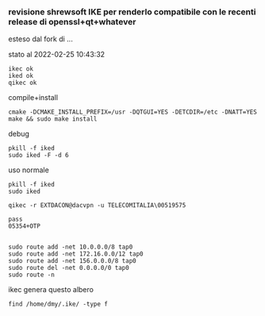 
### revisione shrewsoft IKE per renderlo compatibile con le recenti release di openssl+qt+whatever
esteso dal fork di ...

stato al 2022-02-25 10:43:32
```
ikec ok
iked ok
qikec ok
```


compile+install
```
cmake -DCMAKE_INSTALL_PREFIX=/usr -DQTGUI=YES -DETCDIR=/etc -DNATT=YES
make && sudo make install
```



debug
```
pkill -f iked
sudo iked -F -d 6
```





uso normale
```
pkill -f iked
sudo iked

qikec -r EXTDACON@dacvpn -u TELECOMITALIA\00519575

pass
05354+OTP


sudo route add -net 10.0.0.0/8 tap0
sudo route add -net 172.16.0.0/12 tap0
sudo route add -net 156.0.0.0/8 tap0
sudo route del -net 0.0.0.0/0 tap0
sudo route -n
```





ikec genera questo albero
```
find /home/dmy/.ike/ -type f
```
